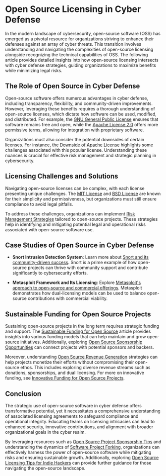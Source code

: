 # Open Source Licensing in Cyber Defense

In the modern landscape of cybersecurity, open-source software (OSS) has emerged as a pivotal resource for organizations striving to enhance their defenses against an array of cyber threats. This transition involves understanding and navigating the complexities of open-source licensing alongside recognizing the technical capabilities of OSS. The following article provides detailed insights into how open-source licensing intersects with cyber defense strategies, guiding organizations to maximize benefits while minimizing legal risks.

## The Role of Open Source in Cyber Defense

Open-source software offers numerous advantages in cyber defense, including transparency, flexibility, and community-driven improvements. However, leveraging these benefits requires a thorough understanding of open-source licenses, which dictate how software can be used, modified, and distributed. For example, the [GNU General Public License](https://www.gnu.org/licenses/gpl-3.0.en.html) ensures that software remains free and open, while the [Apache License 2.0](https://www.apache.org/licenses/LICENSE-2.0) offers more permissive terms, allowing for integration with proprietary software.

Organizations must also consider the potential downsides of certain licenses. For instance, the [Downside of Apache License](https://www.license-token.com/wiki/the-downside-of-apache-license-and-why-i-never-would-use-it) highlights some challenges associated with this popular license. Understanding these nuances is crucial for effective risk management and strategic planning in cybersecurity.

## Licensing Challenges and Solutions

Navigating open-source licenses can be complex, with each license presenting unique challenges. The [MIT License](https://opensource.org/licenses/MIT) and [BSD License](https://opensource.org/licenses/BSD-2-Clause) are known for their simplicity and permissiveness, but organizations must still ensure compliance to avoid legal pitfalls.

To address these challenges, organizations can implement [Risk Management Strategies](https://www.license-token.com/wiki/risk-management-strategies) tailored to open-source projects. These strategies help in identifying and mitigating potential legal and operational risks associated with open-source software use.

## Case Studies of Open Source in Cyber Defense

- **Snort Intrusion Detection System**: Learn more about [Snort and its community-driven success](https://www.snort.org/). Snort is a prime example of how open-source projects can thrive with community support and contribute significantly to cybersecurity efforts.

- **Metasploit Framework and Its Licensing**: Explore [Metasploit's approach to open-source and commercial offerings](https://www.metasploit.com/). Metasploit demonstrates how dual-licensing models can be used to balance open-source contributions with commercial viability.

## Sustainable Funding for Open Source Projects

Sustaining open-source projects in the long term requires strategic funding and support. The [Sustainable Funding for Open Source](https://www.license-token.com/wiki/sustainable-funding-for-open-source) article provides insights into various funding models that can help maintain and grow open-source initiatives. Additionally, exploring [Open Source Sponsorship Opportunities](https://www.license-token.com/wiki/open-source-project-sponsorship-opportunities) can connect projects with potential sponsors and backers.

Moreover, understanding [Open Source Revenue Generation](https://www.license-token.com/wiki/open-source-revenue-generation) strategies can help projects monetize their efforts without compromising their open-source ethos. This includes exploring diverse revenue streams such as donations, sponsorships, and dual licensing. For more on innovative funding, see [Innovative Funding for Open Source Projects](https://www.license-token.com/wiki/innovative-funding-for-open-source-projects).

## Conclusion

The strategic use of open-source software in cyber defense offers transformative potential, yet it necessitates a comprehensive understanding of associated licensing agreements to safeguard compliance and operational integrity. Educating teams on licensing intricacies can lead to enhanced security, innovative contributions, and alignment with broader organizational goals in the cyber realm.

By leveraging resources such as [Open Source Project Sponsorship Tips](https://www.license-token.com/wiki/open-source-project-sponsorship-tips) and understanding the dynamics of [Software Project Forking](https://www.license-token.com/wiki/software-project-forking), organizations can effectively harness the power of open-source software while mitigating risks and ensuring sustainable growth. Additionally, exploring [Open Source Licensing Tips for Indie Hackers](https://www.license-token.com/wiki/open-source-licensing-tips-for-indie-hackers) can provide further guidance for those navigating the open-source landscape.
